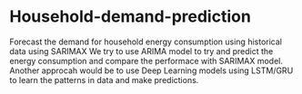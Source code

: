 # Household-demand-prediction
Forecast the demand for household energy consumption using historical data using SARIMAX
We try to use ARIMA model to try and predict the energy consumption and compare the performace with SARIMAX model.
Another approcah would be to use Deep Learning models using LSTM/GRU to learn the patterns in data and make predictions.
